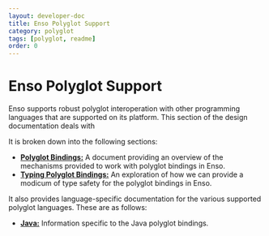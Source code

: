 ```yaml
---
layout: developer-doc
title: Enso Polyglot Support
category: polyglot
tags: [polyglot, readme]
order: 0
---
```


# Enso Polyglot Support
Enso supports robust polyglot interoperation with other programming languages
that are supported on its platform. This section of the design documentation
deals with

It is broken down into the following sections:

- [**Polyglot Bindings:**](./polyglot-bindings.md) A document providing an 
  overview of the mechanisms provided to work with polyglot bindings in Enso.
- [**Typing Polyglot Bindings:**](./typing-polyglot-bindings.md) An exploration
  of how we can provide a modicum of type safety for the polyglot bindings in
  Enso.

It also provides language-specific documentation for the various supported
polyglot languages. These are as follows:

- [**Java:**](./java.md) Information specific to the Java polyglot bindings.
